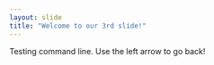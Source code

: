 ```yaml
---
layout: slide
title: "Welcome to our 3rd slide!"
---
```

Testing command line.
Use the left arrow to go back!
